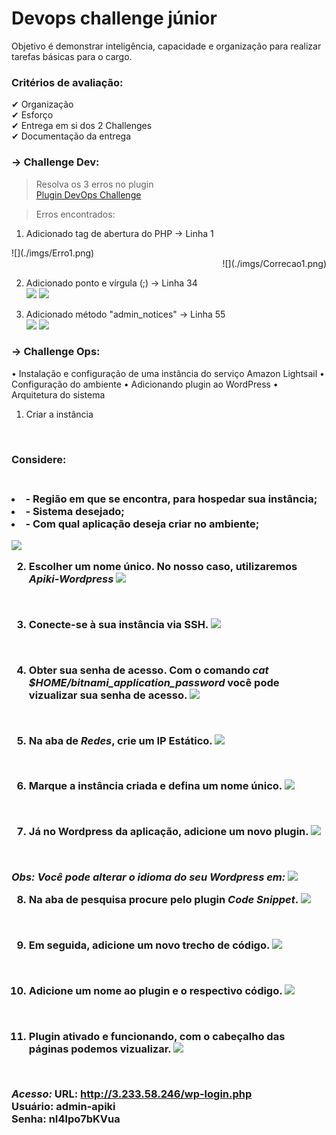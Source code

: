 # Devops challenge júnior

Objetivo é demonstrar inteligência, capacidade e organização para realizar tarefas básicas para o cargo.

### Critérios de avaliação:

✔ Organização <br>
✔ Esforço <br>
✔ Entrega em si dos 2 Challenges <br>
✔ Documentação da entrega <br>

### → Challenge Dev:
> Resolva os 3 erros no plugin<br>
[Plugin DevOps Challenge](devops_challenge.php)

> Erros encontrados:

1. Adicionado tag de abertura do PHP -> Linha 1<br>
<div align="left" width="350">![](./imgs/Erro1.png)</div>
<div align="right" width="350">![](./imgs/Correcao1.png)</div>

2. Adicionado ponto e vírgula (;) -> Linha 34<br>
![](./imgs/Erro2.png)
![](./imgs/Correcao2.png)

3. Adicionado método "admin_notices" -> Linha 55<br>
![](./imgs/Erro3.png)
![](./imgs/Correcao3.png)


### → Challenge Ops:

• Instalação e configuração de uma instância do serviço Amazon Lightsail
• Configuração do ambiente 
• Adicionando plugin ao WordPress
• Arquitetura do sistema 

1. Criar a instância
<br>
<h3>Considere:<h3>
<br>

<li> - Região em que se encontra, para hospedar sua instância;</li>
<li> - Sistema desejado;</li>
<li> - Com qual aplicação deseja criar no ambiente;</li>

![](./imgs/Passo1.png)
<br>

2. Escolher um nome único.
No nosso caso, utilizaremos *Apiki-Wordpress*
![](./imgs/Passo2.png)
<br>

3. Conecte-se à sua instância via SSH.
![](./imgs/Passo3.png)
<br>

4. Obter sua senha de acesso.
Com o comando *cat $HOME/bitnami_application_password* você pode vizualizar sua senha de acesso.
![](./imgs/Passo4.png)
<br>

5. Na aba de *Redes*, crie um IP Estático.
![](./imgs/Passo5.png)
<br>

6. Marque a instância criada e defina um nome único.
![](./imgs/Passo6.png)
<br>

7. Já no Wordpress da aplicação, adicione um novo plugin.
![](./imgs/Passo7.png)
<br>

*Obs: Você pode alterar o idioma do seu Wordpress em:*
![](./imgs/Passo7.1.png)
<br>

8. Na aba de pesquisa procure pelo plugin *Code Snippet*.
![](./imgs/Passo8.png)
<br>

9. Em seguida, adicione um novo trecho de código.
![](./imgs/Passo9.png)
<br>

10. Adicione um nome ao plugin e o respectivo código.
![](./imgs/Passo10.png)
<br>

11. Plugin ativado e funcionando, com o cabeçalho das páginas podemos vizualizar.
![](./imgs/Passo11.png)
<br>

*Acesso:*
URL: http://3.233.58.246/wp-login.php<br>
Usuário: admin-apiki<br>
Senha: nI4lpo7bKVua<br>
